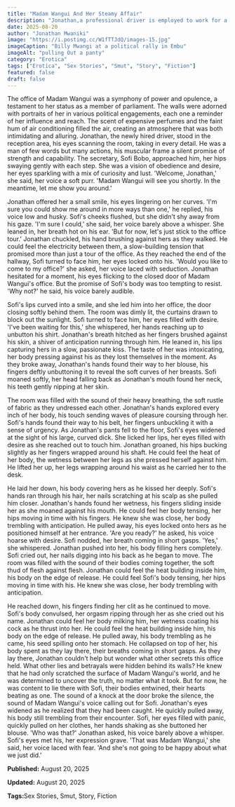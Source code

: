 ```yaml
---
title: "Madam Wangui And Her Steamy Affair"
description: "Jonathan,a professional driver is employed to work for a female member of parliament. The workspace becomes a take of steamy and risky affair."
date: 2025-08-20
author: "Jonathan Mwaniki"
image: "https://i.postimg.cc/W1fTTJdQ/images-15.jpg"
imageCaption: "Billy Mwangi at a political rally in Embu"
imageAlt: "pulling Out a panty"
category: "Erotica"
tags: ["Erotica", "Sex Stories", "Smut", "Story", "Fiction"]
featured: false
draft: false
---
```


<div class="article,content">

The office of Madam Wangui was a symphony of power and opulence, a testament to her status as a member of parliament. The walls were adorned with portraits of her in various political engagements, each one a reminder of her influence and reach. The scent of expensive perfumes and the faint hum of air conditioning filled the air, creating an atmosphere that was both intimidating and alluring. Jonathan, the newly hired driver, stood in the reception area, his eyes scanning the room, taking in every detail. He was a man of few words but many actions, his muscular frame a silent promise of strength and capability. The secretary, Sofi Bobo, approached him, her hips swaying gently with each step. She was a vision of obedience and desire, her eyes sparkling with a mix of curiosity and lust. 'Welcome, Jonathan,' she said, her voice a soft purr. 'Madam Wangui will see you shortly. In the meantime, let me show you around.'

Jonathan offered her a small smile, his eyes lingering on her curves. 'I'm sure you could show me around in more ways than one,' he replied, his voice low and husky. Sofi's cheeks flushed, but she didn't shy away from his gaze. 'I'm sure I could,' she said, her voice barely above a whisper. She leaned in, her breath hot on his ear. 'But for now, let's just stick to the office tour.' Jonathan chuckled, his hand brushing against hers as they walked. He could feel the electricity between them, a slow-building tension that promised more than just a tour of the office. As they reached the end of the hallway, Sofi turned to face him, her eyes locked onto his. 'Would you like to come to my office?' she asked, her voice laced with seduction. Jonathan hesitated for a moment, his eyes flicking to the closed door of Madam Wangui's office. But the promise of Sofi's body was too tempting to resist. 'Why not?' he said, his voice barely audible. 

Sofi's lips curved into a smile, and she led him into her office, the door closing softly behind them. The room was dimly lit, the curtains drawn to block out the sunlight. Sofi turned to face him, her eyes filled with desire. 'I've been waiting for this,' she whispered, her hands reaching up to unbutton his shirt. Jonathan's breath hitched as her fingers brushed against his skin, a shiver of anticipation running through him. He leaned in, his lips capturing hers in a slow, passionate kiss. The taste of her was intoxicating, her body pressing against his as they lost themselves in the moment. As they broke away, Jonathan's hands found their way to her blouse, his fingers deftly unbuttoning it to reveal the soft curves of her breasts. Sofi moaned softly, her head falling back as Jonathan's mouth found her neck, his teeth gently nipping at her skin. 

The room was filled with the sound of their heavy breathing, the soft rustle of fabric as they undressed each other. Jonathan's hands explored every inch of her body, his touch sending waves of pleasure coursing through her. Sofi's hands found their way to his belt, her fingers unbuckling it with a sense of urgency. As Jonathan's pants fell to the floor, Sofi's eyes widened at the sight of his large, curved dick. She licked her lips, her eyes filled with desire as she reached out to touch him. Jonathan groaned, his hips bucking slightly as her fingers wrapped around his shaft. He could feel the heat of her body, the wetness between her legs as she pressed herself against him. He lifted her up, her legs wrapping around his waist as he carried her to the desk. 

He laid her down, his body covering hers as he kissed her deeply. Sofi's hands ran through his hair, her nails scratching at his scalp as she pulled him closer. Jonathan's hands found her wetness, his fingers sliding inside her as she moaned against his mouth. He could feel her body tensing, her hips moving in time with his fingers. He knew she was close, her body trembling with anticipation. He pulled away, his eyes locked onto hers as he positioned himself at her entrance. 'Are you ready?' he asked, his voice hoarse with desire. Sofi nodded, her breath coming in short gasps. 'Yes,' she whispered. Jonathan pushed into her, his body filling hers completely. Sofi cried out, her nails digging into his back as he began to move. The room was filled with the sound of their bodies coming together, the soft thud of flesh against flesh. Jonathan could feel the heat building inside him, his body on the edge of release. He could feel Sofi's body tensing, her hips moving in time with his. He knew she was close, her body trembling with anticipation.

He reached down, his fingers finding her clit as he continued to move. Sofi's body convulsed, her orgasm ripping through her as she cried out his name. Jonathan could feel her body milking him, her wetness coating his cock as he thrust into her. He could feel the heat building inside him, his body on the edge of release. He pulled away, his body trembling as he came, his seed spilling onto her stomach. He collapsed on top of her, his body spent as they lay there, their breaths coming in short gasps. As they lay there, Jonathan couldn't help but wonder what other secrets this office held. What other lies and betrayals were hidden behind its walls? He knew that he had only scratched the surface of Madam Wangui's world, and he was determined to uncover the truth, no matter what it took. But for now, he was content to lie there with Sofi, their bodies entwined, their hearts beating as one. The sound of a knock at the door broke the silence, the sound of Madam Wangui's voice calling out for Sofi. Jonathan's eyes widened as he realized that they had been caught. He quickly pulled away, his body still trembling from their encounter. Sofi, her eyes filled with panic, quickly pulled on her clothes, her hands shaking as she buttoned her blouse. 'Who was that?' Jonathan asked, his voice barely above a whisper. Sofi's eyes met his, her expression grave. 'That was Madam Wangui,' she said, her voice laced with fear. 'And she's not going to be happy about what we just did.'



<div class="article,meta">
  <p><strong>Published:</strong> August 20, 2025</p>
  <p><strong>Updated:</strong> August 20, 2025</p>
  <p><strong>Tags:</strong>Sex Stories, Smut, Story, Fiction</p>
</div>

</div>